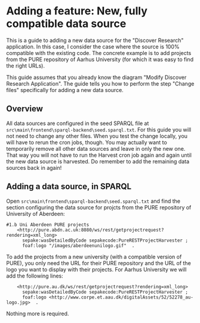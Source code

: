 Adding a feature: New, fully compatible data source
====================================================

This is a guide to adding a new data source for the "Discover Research" application. In this case, I consider the case where the source is 100% compatible with the existing code. The concrete example is to add projects from the PURE repository of Aarhus University (for which it was easy to find the right URLs).

This guide assumes that you already know the diagram "Modify Discover Research Application". The guide tells you how to perform the step "Change files" specifically for adding a new data source.

## Overview

All data sources are configured in the seed SPARQL file at `src\main\frontend\sparql-backend\seed.sparql.txt`. For this guide you will not need to change any other files. When you test the change locally, you will have to rerun the cron jobs, though. You may actually want to temporarily remove all other data sources and leave in only the new one. That way you will not have to run the Harvest cron job again and again until the new data source is harvested. Do remember to add the remaining data sources back in again!

## Adding a data source, in SPARQL

Open `src\main\frontend\sparql-backend\seed.sparql.txt` and find the section configuring the data source for projcts from the PURE repository of University of Aberdeen:
```SPARQL
#1.b Uni Aberdeen PURE projects
    <http://pure.abdn.ac.uk:8080/ws/rest/getprojectrequest?rendering=xml_long>
      sepake:wasDetailedByCode sepakecode:PureRESTProjectHarvester ;
      foaf:logo "/images/aberdeenunilogo.gif"  .
```

To add the projects from a new university (with a compatible version of PURE), you only need the URL for their PURE repository and the URL of the logo you want to display with their projects. For Aarhus University we will add the following lines:

```SPARQL
    <http://pure.au.dk/ws/rest/getprojectrequest?rendering=xml_long>
      sepake:wasDetailedByCode sepakecode:PureRESTProjectHarvester ;
      foaf:logo <http://www.corpe.et.aau.dk/digitalAssets/52/52278_au-logo.jpg>  .
```

Nothing more is required.
